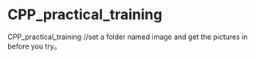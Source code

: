 # CPP_practical_training
CPP_practical_training
//set a folder named image and get the pictures in before you try。
